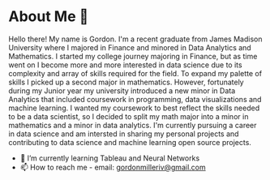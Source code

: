 # About Me 👋 

Hello there! My name is Gordon. I'm a recent graduate from James Madison University where I majored in Finance and minored in Data Analytics and Mathematics. I started my college journey majoring in Finance, but as time went on I become more and more interested in data science due to its complexity and array of skills required for the field. To expand my palette of skills I picked up a second major in mathematics. However, fortunately during my Junior year my university introduced a new minor in Data Analytics that included coursework in programming, data visualizations and machine learning. I wanted my coursework to best reflect the skills needed to be a data scientist, so I decided to split my math major into a minor in mathematics and a minor in data analytics. I'm currently pursuing a career in data science and am intersted in sharing my personal projects and contributing to data science and machine learning open source projects.

- 🌱 I’m currently learning Tableau and Neural Networks
- 📫 How to reach me - email: gordonmilleriv@gmail.com

<!---
gordongmilleriv/gordongmilleriv is a ✨ special ✨ repository because its `README.md` (this file) appears on your GitHub profile.
You can click the Preview link to take a look at your changes.
--->

